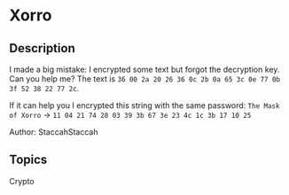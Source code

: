 # Xorro

## Description

I made a big mistake: I encrypted some text but forgot the decryption key. Can you help me? The text is `36 00 2a 20 26 36 0c 2b 0a 65 3c 0e 77 0b 3f 52 38 22 77 2c`.

If it can help you I encrypted this string with the same password: `The Mask of Xorro` -> `11 04 21 74 28 03 39 3b 67 3e 23 4c 1c 3b 17 10 25`

Author: StaccahStaccah

## Topics

Crypto
